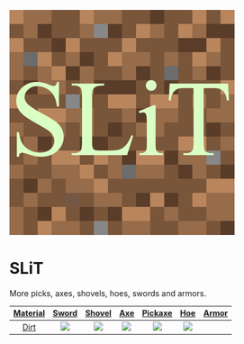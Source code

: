 ![Logo](https://github.com/xniki119x/SLiT/blob/master/SLiT-forge-1.12.2/src/main/resources/logo.png?raw=true)
# SLiT
More picks, axes, shovels, hoes, swords and armors.
<a href="https://www.curseforge.com/minecraft/mc-mods/slit">

| Material |      Sword      |      Shovel      |      Axe      |      Pickaxe      |      Hoe      | Armor |
|:--------:|:---------------:|:----------------:|:-------------:|:-----------------:|:-------------:|:-----:|
|   Dirt   | ![][dirt_sword] | ![][dirt_shovel] | ![][dirt_axe] | ![][dirt_pickaxe] | ![][dirt_hoe] |       |

[dirt_sword]: src/main/resources/assets/slit/textures/items/dirt_sword.png
[dirt_shovel]: src/main/resources/assets/slit/textures/items/dirt_shovel.png
[dirt_axe]: src/main/resources/assets/slit/textures/items/dirt_axe.png
[dirt_pickaxe]: src/main/resources/assets/slit/textures/items/dirt_pickaxe.png
[dirt_hoe]: src/main/resources/assets/slit/textures/items/dirt_hoe.png